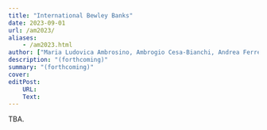 ```yaml
---
title: "International Bewley Banks" 
date: 2023-09-01
url: /am2023/
aliases: 
    - /am2023.html
author: ["Maria Ludovica Ambrosino, Ambrogio Cesa-Bianchi, Andrea Ferrero, and David Murakami"]
description: "(forthcoming)" 
summary: "(forthcoming)" 
cover:
editPost:
    URL: 
    Text:
---
```


TBA.